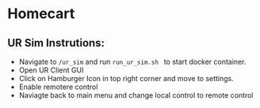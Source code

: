 # Homecart
## UR Sim Instrutions:
* Navigate to ``/ur_sim`` and run ``run_ur_sim.sh `` to start docker container.
* Open UR Client GUI
* Click on Hamburger Icon in top right corner and move to settings.
* Enable remotere control
* Naviagte back to main menu and change local control to remote control 
